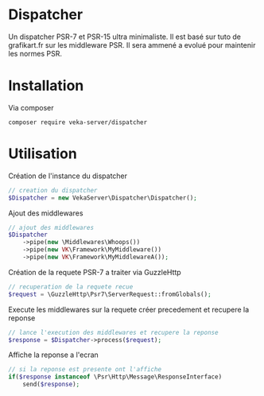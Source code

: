 # Dispatcher
Un dispatcher PSR-7 et PSR-15 ultra minimaliste.
Il est basé sur tuto de grafikart.fr sur les middleware PSR.
Il sera ammené a evolué pour maintenir les normes PSR.

# Installation
Via composer
```
composer require veka-server/dispatcher
```

# Utilisation
Création de l'instance du dispatcher
```php
// creation du dispatcher
$Dispatcher = new VekaServer\Dispatcher\Dispatcher();
```

Ajout des middlewares
```php
// ajout des middlewares
$Dispatcher
    ->pipe(new \Middlewares\Whoops())
    ->pipe(new VK\Framework\MyMiddleware())
    ->pipe(new VK\Framework\MyMiddlewareA());
```

Création de la requete PSR-7 a traiter via GuzzleHttp
```php
// recuperation de la requete recue
$request = \GuzzleHttp\Psr7\ServerRequest::fromGlobals();
```

Execute les middlewares sur la requete créer precedement et recupere la reponse
```php
// lance l'execution des middlewares et recupere la reponse
$response = $Dispatcher->process($request);
```

Affiche la reponse a l'ecran
```php
// si la reponse est presente ont l'affiche
if($response instanceof \Psr\Http\Message\ResponseInterface)
    send($response);
```

